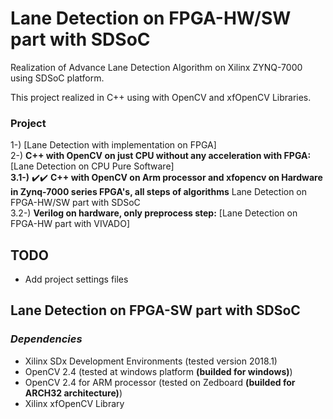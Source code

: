 # Lane Detection on FPGA-HW/SW part with SDSoC
Realization of Advance Lane Detection Algorithm on Xilinx ZYNQ-7000 using SDSoC platform. <br />

This project realized in C++ using with OpenCV and xfOpenCV Libraries. <br />

### Project
1-) [Lane Detection with implementation on FPGA] <br />
2-) **C++ with OpenCV on just CPU without any acceleration with FPGA:** [Lane Detection on CPU Pure Software] <br />
**3.1-)** :heavy_check_mark::heavy_check_mark: **C++ with OpenCV on Arm processor and xfopencv on Hardware in Zynq-7000 series FPGA's, all steps of algorithms** Lane Detection on FPGA-HW/SW part with SDSoC <br />
3.2-) **Verilog on hardware, only preprocess step:**  [Lane Detection on FPGA-HW part with VIVADO] <br />

## TODO
- Add project settings files <br />


## Lane Detection on FPGA-SW part with SDSoC
### *Dependencies*
- Xilinx SDx Development Environments (tested version 2018.1) <br />
- OpenCV 2.4 (tested at windows platform __(builded for windows)__) <br />
- OpenCV 2.4 for ARM processor  (tested on Zedboard __(builded for ARCH32 architecture)__) <br />
- Xilinx xfOpenCV Library <br />